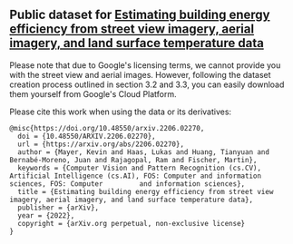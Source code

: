 ## Public dataset for [Estimating building energy efficiency from street view imagery, aerial imagery, and land surface temperature data](https://arxiv.org/pdf/2206.02270.pdf)

Please note that due to Google's licensing terms, we cannot provide you with the street view and aerial images. However, following the dataset creation process outlined in section 3.2 and 3.3, you can easily download them yourself from Google's Cloud Platform.

Please cite this work when using the data or its derivatives:

    @misc{https://doi.org/10.48550/arxiv.2206.02270,
      doi = {10.48550/ARXIV.2206.02270},
      url = {https://arxiv.org/abs/2206.02270},
      author = {Mayer, Kevin and Haas, Lukas and Huang, Tianyuan and Bernabé-Moreno, Juan and Rajagopal, Ram and Fischer, Martin},
      keywords = {Computer Vision and Pattern Recognition (cs.CV), Artificial Intelligence (cs.AI), FOS: Computer and information sciences, FOS: Computer         and information sciences},
      title = {Estimating building energy efficiency from street view imagery, aerial imagery, and land surface temperature data},
      publisher = {arXiv},
      year = {2022},
      copyright = {arXiv.org perpetual, non-exclusive license}
    }
